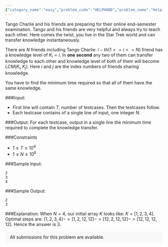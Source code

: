 ```yaml
---
{"category_name":"easy","problem_code":"HELPHAND","problem_name":"Helping Hands","problemComponents":{"constraints":"","constraintsState":false,"subtasks":"","subtasksState":false,"inputFormat":"","inputFormatState":false,"outputFormat":"","outputFormatState":false,"sampleTestCases":{}},"video_editorial_url":"","languages_supported":{"0":"CPP14","1":"C","2":"JAVA","3":"PYTH 3.6","4":"CPP17","5":"PYTH","6":"PYP3","7":"CS2","8":"ADA","9":"PYPY","10":"TEXT","11":"PAS fpc","12":"NODEJS","13":"RUBY","14":"PHP","15":"GO","16":"HASK","17":"TCL","18":"PERL","19":"SCALA","20":"LUA","21":"kotlin","22":"BASH","23":"JS","24":"LISP sbcl","25":"rust","26":"PAS gpc","27":"BF","28":"CLOJ","29":"R","30":"D","31":"CAML","32":"FORT","33":"ASM","34":"swift","35":"FS","36":"WSPC","37":"LISP clisp","38":"SQL","39":"SCM guile","40":"PERL6","41":"ERL","42":"CLPS","43":"ICK","44":"NICE","45":"PRLG","46":"ICON","47":"COB","48":"SCM chicken","49":"PIKE","50":"SCM qobi","51":"ST","52":"SQLQ","53":"NEM"},"max_timelimit":1,"source_sizelimit":50000,"problem_author":"dj_r_1","problem_tester":"","date_added":"24-06-2020","tags":{"0":"dj_r_1"},"problem_difficulty_level":"Easy","best_tag":"","editorial_url":"","time":{"view_start_date":1597339800,"submit_start_date":1597339800,"visible_start_date":1597339800,"end_date":1735669800},"is_direct_submittable":false,"problemDiscussURL":"https://discuss.codechef.com/search?q=HELPHAND","is_proctored":false,"visitedContests":{},"layout":"problem"}
---
```

Tango Charlie and his friends are preparing for their online end-semester examination. Tango and his friends are very helpful and always try to teach each other. Here comes the twist, you live in the Star Trek world and can transfer knowledge instantaneously. 

There are $N$ friends including Tango Charlie. $i-th(1<=i<=N)$ friend has a knowledge level of $K_i = i$. In **one second** any two of them can transfer knowledge to each other and knowledge level of both of them will become $LCM(K_i,K_j)$. Here $i$ and $j$ are the index numbers of friends sharing knowledge.

You have to find the minimum time required so that all of them have the same knowledge.

###Input:

- First line will contain $T$, number of testcases. Then the testcases follow. 
- Each testcase contains of a single line of input, one integer $N$. 

###Output:
For each testcase, output in a single line the minimum time required to complete the knowledge transfer.

###Constraints 
- $1 \leq T \leq 10^4$
- $1 \leq N \leq 10^6$

###Sample Input:
```
2
3
4
```

###Sample Output:
```
2
3
```
###Explanation:
When $N=4$, our initial array $K$ looks like: $K=[1,2,3,4]$. Optimal steps are: $[1,2,3,4] -> [1,2,12,12] -> [12,2,12,12] -> [12,12,12,12]$.
Hence the answer is $3$.

<aside style='background: #f8f8f8;padding: 10px 15px;'><div>All submissions for this problem are available.</div></aside>